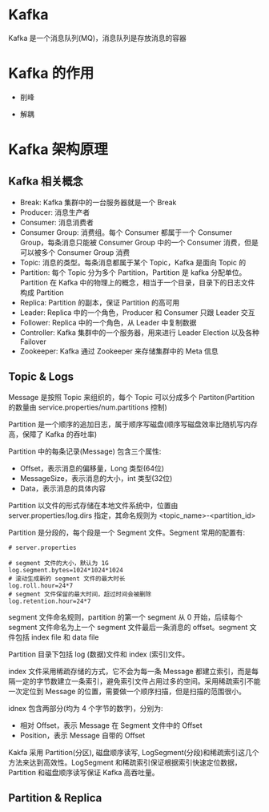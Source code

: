 # Kafka

Kafka 是一个消息队列(MQ)，消息队列是存放消息的容器

# Kafka 的作用

- 削峰

- 解耦

# Kafka 架构原理

## Kafka 相关概念

- Break: Kafka 集群中的一台服务器就是一个 Break
- Producer: 消息生产者
- Consumer: 消息消费者
- Consumer Group: 消费组。每个 Consumer 都属于一个 Consumer Group，每条消息只能被 Consumer Group 中的一个 Consumer 消费，但是可以被多个 Consumer Group 消费
- Topic: 消息的类型。每条消息都属于某个 Topic，Kafka 是面向 Topic 的
- Partition: 每个 Topic 分为多个 Partition，Partition 是 kafka 分配单位。Partition 在 Kafka 中的物理上的概念，相当于一个目录，目录下的日志文件构成 Partition
- Replica: Partition 的副本，保证 Partition 的高可用
- Leader: Replica 中的一个角色，Producer 和 Consumer 只跟 Leader 交互
- Follower: Replica 中的一个角色，从 Leader 中复制数据
- Controller: Kafka 集群中的一个服务器，用来进行 Leader Election 以及各种 Failover
- Zookeeper: Kafka 通过 Zookeeper 来存储集群中的 Meta 信息

## Topic & Logs

Message 是按照 Topic 来组织的，每个  Topic 可以分成多个 Partiton(Partition 的数量由 service.properties/num.partitions 控制)

Partition 是一个顺序的追加日志，属于顺序写磁盘(顺序写磁盘效率比随机写内存高，保障了 Kafka 的吞吐率)

Partition 中的每条记录(Message) 包含三个属性: 

- Offset，表示消息的偏移量，Long 类型(64位)
- MessageSize，表示消息的大小，int 类型(32位)
- Data，表示消息的具体内容

Partition 以文件的形式存储在本地文件系统中，位置由 server.properties/log.dirs 指定，其命名规则为 <topic_name>-<partition_id>

Partition 是分段的，每个段是一个 Segment 文件。Segment 常用的配置有: 

```properties
# server.properties

# segment 文件的大小，默认为 1G
log.segment.bytes=1024*1024*1024
# 滚动生成新的 segment 文件的最大时长
log.roll.hour=24*7
# segment 文件保留的最大时间，超过时间会被删除
log.retention.hour=24*7
```

segment 文件命名规则，partition 的第一个 segment 从 0 开始，后续每个 segment 文件命名为上一个 segment 文件最后一条消息的 offset。segment 文件包括 index file 和 data file

Partition 目录下包括 log (数据)文件和 index (索引)文件。

index 文件采用稀疏存储的方式，它不会为每一条 Message 都建立索引，而是每隔一定的字节数建立一条索引，避免索引文件占用过多的空间。采用稀疏索引不能一次定位到 Message 的位置，需要做一个顺序扫描，但是扫描的范围很小。

idnex 包含两部分(均为 4 个字节的数字)，分别为:

- 相对 Offset，表示 Message 在 Segment 文件中的 Offset
- Position，表示 Message 自带的 Offset

Kakfa 采用 Partition(分区), 磁盘顺序读写, LogSegment(分段)和稀疏索引这几个方法来达到高效性。LogSegment 和稀疏索引保证根据索引快速定位数据，Partition 和磁盘顺序读写保证 Kafka 高吞吐量。

## Partition & Replica



